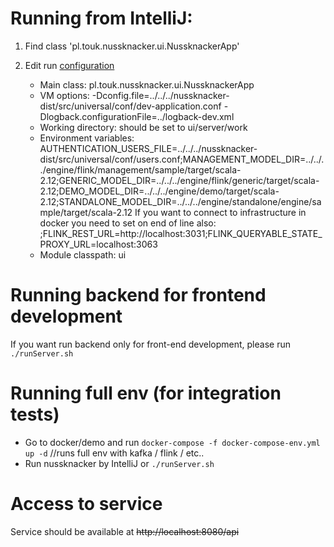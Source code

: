 # Running from IntelliJ:
1. Find class 'pl.touk.nussknacker.ui.NussknackerApp'
2. Edit run [configuration](https://www.jetbrains.com/help/idea/run-debug-configurations.html)

    * Main class:         pl.touk.nussknacker.ui.NussknackerApp
    * VM options:         -Dconfig.file=../../../nussknacker-dist/src/universal/conf/dev-application.conf -Dlogback.configurationFile=../logback-dev.xml
    * Working directory:  should be set to ui/server/work
    * Environment variables: 
AUTHENTICATION_USERS_FILE=../../../nussknacker-dist/src/universal/conf/users.conf;MANAGEMENT_MODEL_DIR=../../../engine/flink/management/sample/target/scala-2.12;GENERIC_MODEL_DIR=../../../engine/flink/generic/target/scala-2.12;DEMO_MODEL_DIR=../../../engine/demo/target/scala-2.12;STANDALONE_MODEL_DIR=../../../engine/standalone/engine/sample/target/scala-2.12
If you want to connect to infrastructure in docker you need to set on end of line also:
;FLINK_REST_URL=http://localhost:3031;FLINK_QUERYABLE_STATE_PROXY_URL=localhost:3063
    * Module classpath:   ui 

# Running backend for frontend development
If you want run backend only for front-end development, please run `./runServer.sh`

# Running full env (for integration tests)
* Go to docker/demo and run `docker-compose -f docker-compose-env.yml up -d` //runs full env with kafka / flink / etc..
* Run nussknacker by IntelliJ or `./runServer.sh`
 
# Access to service
 Service should be available at ~~http://localhost:8080/api~~